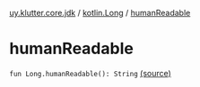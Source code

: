 [uy.klutter.core.jdk](../index.md) / [kotlin.Long](index.md) / [humanReadable](.)


# humanReadable
<code>fun Long.humanReadable(): String</code> [(source)](https://github.com/kohesive/klutter/blob/master/core-jdk6/src/main/kotlin/uy/klutter/core/jdk/Numbers.kt#L30)<br/>


